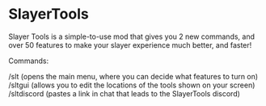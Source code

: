 # SlayerTools
Slayer Tools is a simple-to-use mod that gives you 2 new commands, and over 50 features to make your slayer experience much better, and faster!

Commands:

/slt (opens the main menu, where you can decide what features to turn on)
/sltgui (allows you to edit the locations of the tools shown on your screen)
/sltdiscord (pastes a link in chat that leads to the SlayerTools discord)

